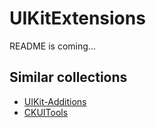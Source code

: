 # UIKitExtensions

README is coming...

## Similar collections

* [UIKit-Additions](https://github.com/gerasim13/UIKit-Additions)
* [CKUITools](https://github.com/genericspecific/CKUITools)
